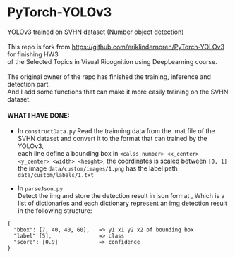 # PyTorch-YOLOv3
YOLOv3 trained on SVHN dataset (Number object detection)   
<br />
This repo is fork from https://github.com/eriklindernoren/PyTorch-YOLOv3 for finishing HW3     
of the Selected Topics in Visual Ricognition using DeepLearning course.  
<br />
The original owner of the repo has finished the training, inference and detection part.  
And I add some functions that can make it more easily training on the SVHN dataset.
<br />
#### WHAT I HAVE DONE:
* In `constructData.py` 
Read the trainning data from the .mat file of the SVHN dataset and convert it to the format that can trained by the YOLOv3,  
each line define a bounding box in `<calss number> <x_center> <y_center> <width> <height>`, 
the coordinates is scaled between `[0, 1]`  
the image `data/custom/images/1.png` has the label path `data/custom/labels/1.txt`  

* In `parseJson.py`  
Detect the img and store the detection result in json format  ,
Which is a list of dictionaries and each dictionary represent an img detection result in the following structure:  
```
{
  "bbox": [7, 40, 40, 60],   => y1 x1 y2 x2 of bounding box
  "label" [5],               => class
  "score": [0.9]             => confidence
}
```
